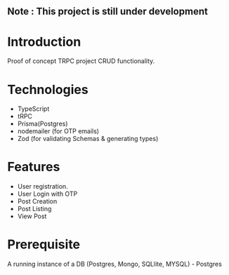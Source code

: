 ## Note : This project is still under development


# Introduction
Proof of concept TRPC project CRUD functionality.

# Technologies
* TypeScript
* tRPC
* Prisma(Postgres)
* nodemailer (for OTP emails)
* Zod (for validating Schemas & generating types)


# Features
* User registration.
* User Login with OTP
* Post Creation
* Post Listing
* View Post



# Prerequisite
A running instance of a DB (Postgres, Mongo, SQLlite, MYSQL) - Postgres

